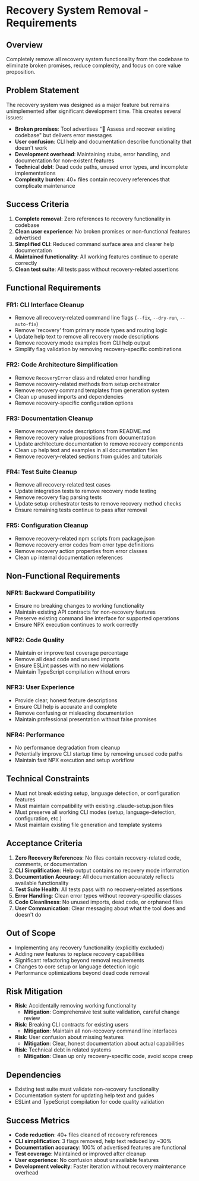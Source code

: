 # Recovery System Removal - Requirements

## Overview
Completely remove all recovery system functionality from the codebase to eliminate broken promises, reduce complexity, and focus on core value proposition.

## Problem Statement
The recovery system was designed as a major feature but remains unimplemented after significant development time. This creates several issues:
- **Broken promises**: Tool advertises "🏥 Assess and recover existing codebase" but delivers error messages
- **User confusion**: CLI help and documentation describe functionality that doesn't work
- **Development overhead**: Maintaining stubs, error handling, and documentation for non-existent features
- **Technical debt**: Dead code paths, unused error types, and incomplete implementations
- **Complexity burden**: 40+ files contain recovery references that complicate maintenance

## Success Criteria
1. **Complete removal**: Zero references to recovery functionality in codebase
2. **Clean user experience**: No broken promises or non-functional features advertised
3. **Simplified CLI**: Reduced command surface area and clearer help documentation
4. **Maintained functionality**: All working features continue to operate correctly
5. **Clean test suite**: All tests pass without recovery-related assertions

## Functional Requirements

### FR1: CLI Interface Cleanup
- Remove all recovery-related command line flags (`--fix`, `--dry-run`, `--auto-fix`)
- Remove 'recovery' from primary mode types and routing logic
- Update help text to remove all recovery mode descriptions
- Remove recovery mode examples from CLI help output
- Simplify flag validation by removing recovery-specific combinations

### FR2: Code Architecture Simplification
- Remove `RecoveryError` class and related error handling
- Remove recovery-related methods from setup orchestrator
- Remove recovery command templates from generation system
- Clean up unused imports and dependencies
- Remove recovery-specific configuration options

### FR3: Documentation Cleanup
- Remove recovery mode descriptions from README.md
- Remove recovery value propositions from documentation
- Update architecture documentation to remove recovery components
- Clean up help text and examples in all documentation files
- Remove recovery-related sections from guides and tutorials

### FR4: Test Suite Cleanup
- Remove all recovery-related test cases
- Update integration tests to remove recovery mode testing
- Remove recovery flag parsing tests
- Update setup orchestrator tests to remove recovery method checks
- Ensure remaining tests continue to pass after removal

### FR5: Configuration Cleanup
- Remove recovery-related npm scripts from package.json
- Remove recovery error codes from error type definitions
- Remove recovery action properties from error classes
- Clean up internal documentation references

## Non-Functional Requirements

### NFR1: Backward Compatibility
- Ensure no breaking changes to working functionality
- Maintain existing API contracts for non-recovery features
- Preserve existing command line interface for supported operations
- Ensure NPX execution continues to work correctly

### NFR2: Code Quality
- Maintain or improve test coverage percentage
- Remove all dead code and unused imports
- Ensure ESLint passes with no new violations
- Maintain TypeScript compilation without errors

### NFR3: User Experience
- Provide clear, honest feature descriptions
- Ensure CLI help is accurate and complete
- Remove confusing or misleading documentation
- Maintain professional presentation without false promises

### NFR4: Performance
- No performance degradation from cleanup
- Potentially improve CLI startup time by removing unused code paths
- Maintain fast NPX execution and setup workflow

## Technical Constraints
- Must not break existing setup, language detection, or configuration features
- Must maintain compatibility with existing .claude-setup.json files
- Must preserve all working CLI modes (setup, language-detection, configuration, etc.)
- Must maintain existing file generation and template systems

## Acceptance Criteria
1. **Zero Recovery References**: No files contain recovery-related code, comments, or documentation
2. **CLI Simplification**: Help output contains no recovery mode information
3. **Documentation Accuracy**: All documentation accurately reflects available functionality
4. **Test Suite Health**: All tests pass with no recovery-related assertions
5. **Error Handling**: Clean error types without recovery-specific classes
6. **Code Cleanliness**: No unused imports, dead code, or orphaned files
7. **User Communication**: Clear messaging about what the tool does and doesn't do

## Out of Scope
- Implementing any recovery functionality (explicitly excluded)
- Adding new features to replace recovery capabilities
- Significant refactoring beyond removal requirements
- Changes to core setup or language detection logic
- Performance optimizations beyond dead code removal

## Risk Mitigation
- **Risk**: Accidentally removing working functionality
  - **Mitigation**: Comprehensive test suite validation, careful change review
- **Risk**: Breaking CLI contracts for existing users
  - **Mitigation**: Maintain all non-recovery command line interfaces
- **Risk**: User confusion about missing features
  - **Mitigation**: Clear, honest documentation about actual capabilities
- **Risk**: Technical debt in related systems
  - **Mitigation**: Clean up only recovery-specific code, avoid scope creep

## Dependencies
- Existing test suite must validate non-recovery functionality
- Documentation system for updating help text and guides
- ESLint and TypeScript compilation for code quality validation

## Success Metrics
- **Code reduction**: 40+ files cleaned of recovery references
- **CLI simplification**: 3 flags removed, help text reduced by ~30%
- **Documentation accuracy**: 100% of advertised features are functional
- **Test coverage**: Maintained or improved after cleanup
- **User experience**: No confusion about unavailable features
- **Development velocity**: Faster iteration without recovery maintenance overhead